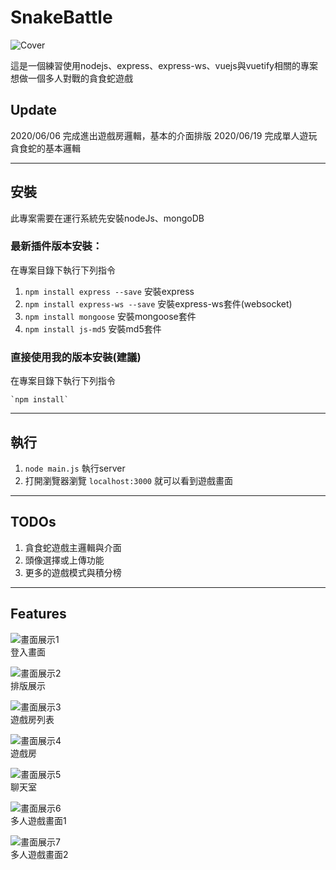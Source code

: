 # SnakeBattle

![Cover](public/CoverPic.png)  

這是一個練習使用nodejs、express、express-ws、vuejs與vuetify相關的專案  
想做一個多人對戰的貪食蛇遊戲

## Update

2020/06/06 完成進出遊戲房邏輯，基本的介面排版
2020/06/19 完成單人遊玩貪食蛇的基本邏輯

---

## 安裝

此專案需要在運行系統先安裝nodeJs、mongoDB

### 最新插件版本安裝：
在專案目錄下執行下列指令  
1. `npm install express --save` 安裝express
2. `npm install express-ws --save` 安裝express-ws套件(websocket)
3. `npm install mongoose` 安裝mongoose套件
3. `npm install js-md5` 安裝md5套件

### 直接使用我的版本安裝(建議)
在專案目錄下執行下列指令  

    `npm install`

---

## 執行
1. `node main.js` 執行server
2. 打開瀏覽器瀏覽 `localhost:3000` 就可以看到遊戲畫面

---

## TODOs

1. 貪食蛇遊戲主邏輯與介面
2. 頭像選擇或上傳功能
3. 更多的遊戲模式與積分榜


---

## Features
![畫面展示1](public/features/login.png)  
登入畫面  

![畫面展示2](public/features/layout.png)  
排版展示  

![畫面展示3](public/features/roomlist.png)  
遊戲房列表  

![畫面展示4](public/features/room.png)  
遊戲房

![畫面展示5](public/features/chatroom.png)  
聊天室  

![畫面展示6](public/features/battlefield1.png)  
多人遊戲畫面1  

![畫面展示7](public/features/battlefield2.png)  
多人遊戲畫面2